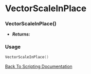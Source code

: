 # VectorScaleInPlace

### VectorScaleInPlace()
- ***Returns:*** 

### Usage

```Lua
VectorScaleInPlace()
```


[Back To Scripting Documentation](../README.md)
